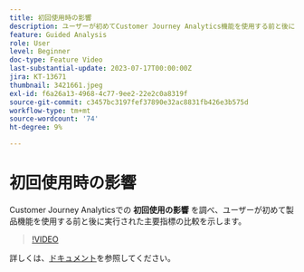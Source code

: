 ```yaml
---
title: 初回使用時の影響
description: ユーザーが初めてCustomer Journey Analytics機能を使用する前と後に実行された主要指標の比較を示す、製品内の最初の使用の影響について説明します。
feature: Guided Analysis
role: User
level: Beginner
doc-type: Feature Video
last-substantial-update: 2023-07-17T00:00:00Z
jira: KT-13671
thumbnail: 3421661.jpeg
exl-id: f6a26a13-4968-4c77-9ee2-22e2c0a8319f
source-git-commit: c3457bc3197fef37890e32ac8831fb426e3b575d
workflow-type: tm+mt
source-wordcount: '74'
ht-degree: 9%

---
```


# 初回使用時の影響

Customer Journey Analyticsでの **初回使用の影響** を調べ、ユーザーが初めて製品機能を使用する前と後に実行された主要指標の比較を示します。

>[!VIDEO](https://video.tv.adobe.com/v/3423498/?learn=on&captions=jpn)

詳しくは、[ドキュメント](https://experienceleague.adobe.com/docs/analytics-platform/using/guided-analysis/impact/first-use.html?lang=ja)を参照してください。
